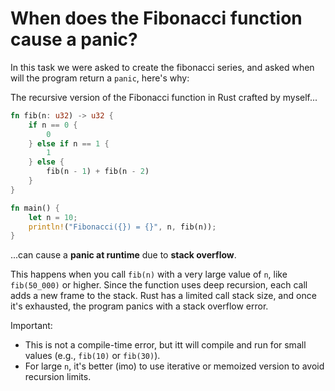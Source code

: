 
# When does the Fibonacci function cause a panic?
In this task we were asked to create the fibonacci series, and asked when will the program return a `panic`, here's why:

The recursive version of the Fibonacci function in Rust crafted by myself...

```rust
fn fib(n: u32) -> u32 {
    if n == 0 {
        0
    } else if n == 1 {
        1
    } else {
        fib(n - 1) + fib(n - 2)
    }
}

fn main() {
    let n = 10;
    println!("Fibonacci({}) = {}", n, fib(n));
}
```

...can cause a **panic at runtime** due to **stack overflow**.

This happens when you call `fib(n)` with a very large value of `n`, like `fib(50_000)` or higher. Since the function uses deep recursion, each call adds a new frame to the stack. Rust has a limited call stack size, and once it's exhausted, the program panics with a stack overflow error.

Important:
- This is not a compile-time error, but itt will compile and run for small values (e.g., `fib(10)` or `fib(30)`).
- For large `n`,  it's better (imo) to use  iterative or memoized version to avoid recursion limits.


